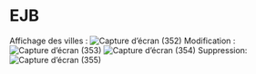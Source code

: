 # EJB
Affichage des villes :
![Capture d’écran (352)](https://github.com/Nouhaila25/EJB/assets/116907282/8539ede9-b871-4bdf-bd29-4fdbc312e8bd)
Modification :
![Capture d’écran (353)](https://github.com/Nouhaila25/EJB/assets/116907282/a4035426-d9af-4486-bb0b-564f3cda0622)
![Capture d’écran (354)](https://github.com/Nouhaila25/EJB/assets/116907282/dbb2ac7d-e27d-4cdf-a515-beaef44a55b2)
Suppression:
![Capture d’écran (355)](https://github.com/Nouhaila25/EJB/assets/116907282/85ffe99a-0bc9-47f4-9194-f3098d6d785e)
